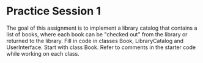 # Practice Session 1
The goal of this assignment is to implement a library catalog that contains a list of books, where each book can be "checked out" from the library or returned to the library.
Fill in code in classes Book, LibraryCatalog and UserInterface. Start with class Book. Refer to comments in the starter code while working on each class.
